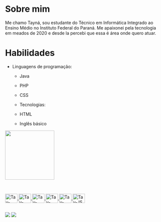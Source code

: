 
# Sobre mim
  Me chamo Tayná, sou estudante do Técnico em Informática Integrado ao Ensino Médio no Instituto Federal do Paraná. Me apaixonei pela tecnologia em meados de 2020 e desde la percebi que essa é área onde quero atuar.
  
# Habilidades
- Linguagens de programação: 
  - <i class="fab fa-java"></i> Java 
   - <i class="fab fa-java"></i> PHP
   - <I class="fab fa-CSS"></i> CSS
     
  - Tecnologias: 
   - <i class="fab fa-html5"></i> HTML 
   - <i class="fas fa-globe"></i> Inglês básico
     
<div>
  <a href="https://github.com/tayna01">
  <img height="160em" src="https://github-readme-stats.vercel.app/api/top-langs/?username=tayna01&layout=compact&langs_count=16&theme=dracula"/>
</div>


  
##
<div style="display: inline_block"><br>
  <img align="center" alt="Tay-Java" height="30" width="40" src="https://img.shields.io/badge/Java-ED8B00?style=for-the-badge&logo=openjdk&logoColor=white">
  <img align="center" alt="Tay-html" height="30" width="40" src="https://img.shields.io/badge/HTML-239120?style=for-the-badge&logo=html5&logoColor=white">
  <img align="center" alt="Tay-mysql" height="30" width="40" src="https://img.shields.io/badge/MySQL-00000F?style=for-the-badge&logo=mysql&logoColor=white">
  <img align="center" alt="Tay-pqp" height="30" width="40" src="https://img.shields.io/badge/PHP-777BB4?style=for-the-badge&logo=php&logoColor=white">
  <img align="center" alt="Tay-css" height="30" width="40" src="https://img.shields.io/badge/CSS-239120?&style=for-the-badge&logo=css3&logoColor=white">
   <img align="center" alt="Tay-JS" height="30" width="40" src="https://img.shields.io/badge/JavaScript-323330?style=for-the-badge&logo=javascript&logoColor=F7DF1E">



  
</div>
 
  ##
 
<div> 
  
  <a href="https://www.instagram.com/tayna_vicente01/" target="_blank"><img src="https://img.shields.io/badge/-Instagram-%23E4405F?style=for-the-badge&logo=instagram&logoColor=white" target="_blank"></a>
  <a href="https://www.linkedin.com/in/tayn%C3%A1-vicente-silva-930436243/" target="_blank"><img src="https://img.shields.io/badge/-LinkedIn-%230077B5?style=for-the-badge&logo=linkedin&logoColor=white" target="_blank">



  
  </a> 
 

 
</div>
 

